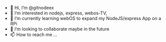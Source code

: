 - 👋 Hi, I’m @gitnodeex
- 👀 I’m interested in nodejs, express, webos-TV, 
- 🌱 I’m currently learning webOS to expand my NodeJS/express App on a RPi
- 💞️ I’m looking to collaborate maybe in the future
- 📫 How to reach me ...

<!---
gitnodeex/gitnodeex is a ✨ special ✨ repository because its `README.md` (this file) appears on your GitHub profile.
You can click the Preview link to take a look at your changes.
--->

